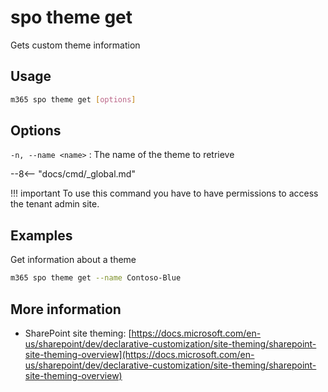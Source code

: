 # spo theme get

Gets custom theme information

## Usage

```sh
m365 spo theme get [options]
```

## Options

`-n, --name <name>`
: The name of the theme to retrieve

--8<-- "docs/cmd/_global.md"

!!! important
    To use this command you have to have permissions to access the tenant admin site.

## Examples

Get information about a theme

```sh
m365 spo theme get --name Contoso-Blue
```

## More information

- SharePoint site theming: [https://docs.microsoft.com/en-us/sharepoint/dev/declarative-customization/site-theming/sharepoint-site-theming-overview](https://docs.microsoft.com/en-us/sharepoint/dev/declarative-customization/site-theming/sharepoint-site-theming-overview)